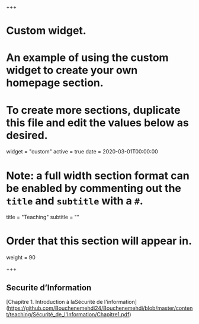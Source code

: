 +++
# Custom widget.
# An example of using the custom widget to create your own homepage section.
# To create more sections, duplicate this file and edit the values below as desired.
widget = "custom"
active = true
date = 2020-03-01T00:00:00

# Note: a full width section format can be enabled by commenting out the `title` and `subtitle` with a `#`.
title = "Teaching"
subtitle = ""

# Order that this section will appear in.
weight = 90

+++
## Securite  d’Information
[Chapitre 1. Introduction à laSécurité de l'information]
(https://github.com/Bouchenemehdi24/Bouchenemehdi/blob/master/content/teaching/Sécurité_de_l'Information/Chapitre1.pdf)
</br>
